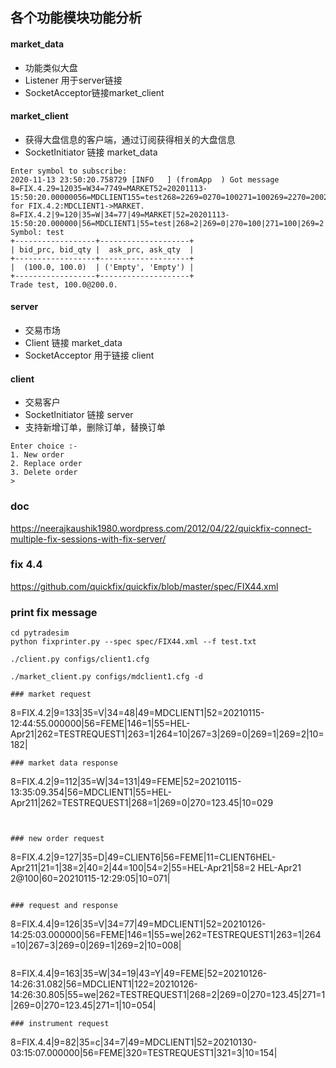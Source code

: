 ## 各个功能模块功能分析
#### market_data
* 功能类似大盘
* Listener 用于server链接
* SocketAcceptor链接market_client
#### market_client
* 获得大盘信息的客户端，通过订阅获得相关的大盘信息
* SocketInitiator 链接 market_data

```
Enter symbol to subscribe: 
2020-11-13 23:50:20.758729 [INFO   ] (fromApp  ) Got message 8=FIX.4.29=12035=W34=7749=MARKET52=20201113-15:50:20.00000056=MDCLIENT155=test268=2269=0270=100271=100269=2270=200271=10010=088 for FIX.4.2:MDCLIENT1->MARKET.
8=FIX.4.2|9=120|35=W|34=77|49=MARKET|52=20201113-15:50:20.000000|56=MDCLIENT1|55=test|268=2|269=0|270=100|271=100|269=2|270=200|271=100|10=088|
Symbol: test
+------------------+--------------------+
| bid_prc, bid_qty |  ask_prc, ask_qty  |
+------------------+--------------------+
|  (100.0, 100.0)  | ('Empty', 'Empty') |
+------------------+--------------------+
Trade test, 100.0@200.0.
```

#### server
* 交易市场
* Client 链接 market_data
* SocketAcceptor 用于链接 client

#### client
* 交易客户
* SocketInitiator 链接 server
* 支持新增订单，删除订单，替换订单
```
Enter choice :- 
1. New order
2. Replace order
3. Delete order
> 
```

### doc
https://neerajkaushik1980.wordpress.com/2012/04/22/quickfix-connect-multiple-fix-sessions-with-fix-server/

### fix 4.4

https://github.com/quickfix/quickfix/blob/master/spec/FIX44.xml

### print fix message
```
cd pytradesim
python fixprinter.py --spec spec/FIX44.xml --f test.txt
```
```
./client.py configs/client1.cfg

./market_client.py configs/mdclient1.cfg -d

### market request
```
8=FIX.4.2|9=133|35=V|34=48|49=MDCLIENT1|52=20210115-12:44:55.000000|56=FEME|146=1|55=HEL-Apr21|262=TESTREQUEST1|263=1|264=10|267=3|269=0|269=1|269=2|10=182|
```
### market data response
```
8=FIX.4.2|9=112|35=W|34=131|49=FEME|52=20210115-13:35:09.354|56=MDCLIENT1|55=HEL-Apr211|262=TESTREQUEST1|268=1|269=0|270=123.45|10=029
```


### new order request
```
8=FIX.4.2|9=127|35=D|49=CLIENT6|56=FEME|11=CLIENT6HEL-Apr211|21=1|38=2|40=2|44=100|54=2|55=HEL-Apr21|58=2 HEL-Apr21 2@100|60=20210115-12:29:05|10=071|
```

### request and response
```
8=FIX.4.4|9=126|35=V|34=77|49=MDCLIENT1|52=20210126-14:25:03.000000|56=FEME|146=1|55=we|262=TESTREQUEST1|263=1|264=10|267=3|269=0|269=1|269=2|10=008|
```
```
8=FIX.4.4|9=163|35=W|34=19|43=Y|49=FEME|52=20210126-14:26:31.082|56=MDCLIENT1|122=20210126-14:26:30.805|55=we|262=TESTREQUEST1|268=2|269=0|270=123.45|271=1|269=0|270=123.45|271=1|10=054|
```
### instrument request
```
8=FIX.4.4|9=82|35=c|34=7|49=MDCLIENT1|52=20210130-03:15:07.000000|56=FEME|320=TESTREQUEST1|321=3|10=154|
```
